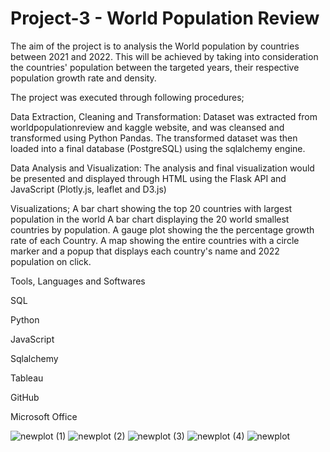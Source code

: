 # Project-3 - World Population Review

The aim of the project is to analysis the World population by countries between 2021 and 2022. This 
will be achieved by taking into consideration the countries' population between the targeted years, 
their respective population growth rate and density.

The project was executed through following procedures;

Data Extraction, Cleaning and Transformation: Dataset was extracted from worldpopulationreview and kaggle website, and was 
cleansed and transformed using Python Pandas. The transformed dataset was then loaded into a final database (PostgreSQL) 
using the sqlalchemy engine.

Data Analysis and Visualization: The analysis and final visualization would be presented 
and displayed through HTML using the Flask API and JavaScript (Plotly.js, leaflet and D3.js)

Visualizations;
A bar chart showing the top 20 countries with largest population in the world
A bar chart displaying the 20 world smallest countries by population.
A gauge plot showing the the percentage growth rate of each Country.
A map showing the entire countries with a circle marker and a popup that displays each country's name and 2022 population on click.

Tools, Languages and Softwares

SQL

Python

JavaScript

Sqlalchemy

Tableau

GitHub

Microsoft Office

![newplot (1)](https://user-images.githubusercontent.com/105587442/194523563-2691fd03-74f8-4641-bb86-de02ac352253.png)
![newplot (2)](https://user-images.githubusercontent.com/105587442/194523576-a38332db-fd73-4a8a-9b5d-6b95e1752596.png)
![newplot (3)](https://user-images.githubusercontent.com/105587442/194523591-22ffbc37-c8e2-465a-86c2-a8abcd370d36.png)
![newplot (4)](https://user-images.githubusercontent.com/105587442/194523613-d6a4e92a-3b70-49c0-9799-2538cd80740b.png)
![newplot](https://user-images.githubusercontent.com/105587442/194523631-121fe376-5d21-4049-8a00-548f63bd55b5.png)

